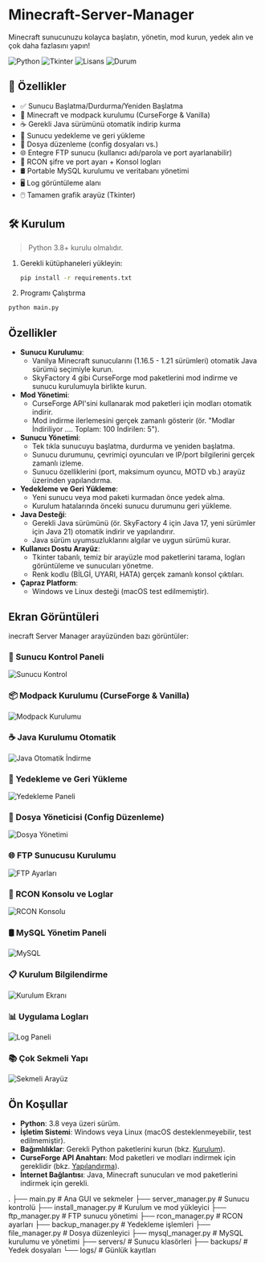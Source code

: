 # Minecraft-Server-Manager
Minecraft sunucunuzu kolayca başlatın, yönetin, mod kurun, yedek alın ve çok daha fazlasını yapın!

![Python](https://img.shields.io/badge/Python-3.8%2B-blue)
![Tkinter](https://img.shields.io/badge/Arayüz-Tkinter-green)
![Lisans](https://img.shields.io/badge/Lisans-MIT-yellow)
![Durum](https://img.shields.io/badge/Durum-Aktif-brightgreen)

## 🚀 Özellikler

- ✅ Sunucu Başlatma/Durdurma/Yeniden Başlatma
- 🔧 Minecraft ve modpack kurulumu (CurseForge & Vanilla)
- ☕ Gerekli Java sürümünü otomatik indirip kurma
- 💾 Sunucu yedekleme ve geri yükleme
- 📂 Dosya düzenleme (config dosyaları vs.)
- 🌐 Entegre FTP sunucu (kullanıcı adı/parola ve port ayarlanabilir)
- 🔌 RCON şifre ve port ayarı + Konsol logları
- 🛢️ Portable MySQL kurulumu ve veritabanı yönetimi
- 🖥️ Log görüntüleme alanı
- 🖱️ Tamamen grafik arayüz (Tkinter)

## 🛠 Kurulum

> Python 3.8+ kurulu olmalıdır.

1. Gerekli kütüphaneleri yükleyin:
   ```bash
   pip install -r requirements.txt
   ```
2. Programı Çalıştırma
```bash
python main.py
```
## Özellikler

- **Sunucu Kurulumu**:
  - Vanilya Minecraft sunucularını (1.16.5 - 1.21 sürümleri) otomatik Java sürümü seçimiyle kurun.
  - SkyFactory 4 gibi CurseForge mod paketlerini mod indirme ve sunucu kurulumuyla birlikte kurun.
- **Mod Yönetimi**:
  - CurseForge API'sini kullanarak mod paketleri için modları otomatik indirir.
  - Mod indirme ilerlemesini gerçek zamanlı gösterir (ör. "Modlar İndiriliyor .... Toplam: 100 İndirilen: 5").
- **Sunucu Yönetimi**:
  - Tek tıkla sunucuyu başlatma, durdurma ve yeniden başlatma.
  - Sunucu durumunu, çevrimiçi oyuncuları ve IP/port bilgilerini gerçek zamanlı izleme.
  - Sunucu özelliklerini (port, maksimum oyuncu, MOTD vb.) arayüz üzerinden yapılandırma.
- **Yedekleme ve Geri Yükleme**:
  - Yeni sunucu veya mod paketi kurmadan önce yedek alma.
  - Kurulum hatalarında önceki sunucu durumunu geri yükleme.
- **Java Desteği**:
  - Gerekli Java sürümünü (ör. SkyFactory 4 için Java 17, yeni sürümler için Java 21) otomatik indirir ve yapılandırır.
  - Java sürüm uyumsuzluklarını algılar ve uygun sürümü kurar.
- **Kullanıcı Dostu Arayüz**:
  - Tkinter tabanlı, temiz bir arayüzle mod paketlerini tarama, logları görüntüleme ve sunucuları yönetme.
  - Renk kodlu (BİLGİ, UYARI, HATA) gerçek zamanlı konsol çıktıları.
- **Çapraz Platform**:
  - Windows ve Linux desteği (macOS test edilmemiştir).

## Ekran Görüntüleri

inecraft Server Manager arayüzünden bazı görüntüler:

### 🔧 Sunucu Kontrol Paneli
![Sunucu Kontrol](mcs/Screenshot_1.jpg)

### 📦 Modpack Kurulumu (CurseForge & Vanilla)
![Modpack Kurulumu](mcs/Screenshot_2.jpg)

### ☕ Java Kurulumu Otomatik
![Java Otomatik İndirme](mcs/Screenshot_3.jpg)

### 💾 Yedekleme ve Geri Yükleme
![Yedekleme Paneli](mcs/Screenshot_4.jpg)

### 📁 Dosya Yöneticisi (Config Düzenleme)
![Dosya Yönetimi](mcs/Screenshot_5.jpg)

### 🌐 FTP Sunucusu Kurulumu
![FTP Ayarları](mcs/Screenshot_6.jpg)

### 🔌 RCON Konsolu ve Loglar
![RCON Konsolu](mcs/Screenshot_7.jpg)

### 🛢️ MySQL Yönetim Paneli
![MySQL](mcs/Screenshot_8.jpg)

### 📋 Kurulum Bilgilendirme
![Kurulum Ekranı](mcs/Screenshot_9.jpg)

### 📊 Uygulama Logları
![Log Paneli](mcs/Screenshot_10.jpg)

### 📚 Çok Sekmeli Yapı
![Sekmeli Arayüz](mcs/Screenshot_11.jpg)

## Ön Koşullar

- **Python**: 3.8 veya üzeri sürüm.
- **İşletim Sistemi**: Windows veya Linux (macOS desteklenmeyebilir, test edilmemiştir).
- **Bağımlılıklar**: Gerekli Python paketlerini kurun (bkz. [Kurulum](#kurulum)).
- **CurseForge API Anahtarı**: Mod paketleri ve modları indirmek için gereklidir (bkz. [Yapılandırma](#yapılandırma)).
- **İnternet Bağlantısı**: Java, Minecraft sunucuları ve mod paketlerini indirmek için gerekli.

.
├── main.py                # Ana GUI ve sekmeler
├── server_manager.py      # Sunucu kontrolü
├── install_manager.py     # Kurulum ve mod yükleyici
├── ftp_manager.py         # FTP sunucu yönetimi
├── rcon_manager.py        # RCON ayarları
├── backup_manager.py      # Yedekleme işlemleri
├── file_manager.py        # Dosya düzenleyici
├── mysql_manager.py       # MySQL kurulumu ve yönetimi
├── servers/               # Sunucu klasörleri
├── backups/               # Yedek dosyaları
└── logs/                  # Günlük kayıtları
